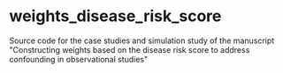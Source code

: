 # weights_disease_risk_score
Source code for the case studies and simulation study of the manuscript "Constructing weights based on the disease risk score to address confounding in observational studies"
